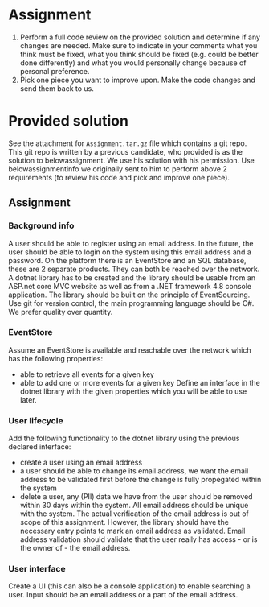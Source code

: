 # Assignment

1. Perform a full code review on the provided solution and determine if any changes are needed. Make sure to indicate in your comments what you think must be fixed, what you think should be fixed (e.g. could be better done differently) and what you would personally change because of personal preference.
2. Pick one piece you want to improve upon. Make the code changes and send them back to us.

# Provided solution
See the attachment for `Assignment.tar.gz` file which contains a git repo. This git repo is written by a previous candidate, who provided is as the solution to belowassignment. We use his solution with his permission. Use belowassignmentinfo we originally sent to him to perform above 2 requirements (to review his code and pick and improve one piece).

## Assignment

### Background info
A user should be able to register using an email address. In the future, the user should be able to login on the system using this email address and a password.
On the platform there is an EventStore and an SQL database, these are 2 separate products. They can both be reached over the network.
A dotnet library has to be created and the library should be usable from an ASP.net core MVC website as well as from a .NET framework 4.8 console application. The library should be built on the principle of EventSourcing. Use git for version control, the main programming language should be C#. We prefer quality over quantity.

### EventStore

Assume an EventStore is available and reachable over the network which has the following properties:
- able to retrieve all events for a given key
- able to add one or more events for a given key
Define an interface in the dotnet library with the given properties which you will be able to use later.

### User lifecycle

Add the following functionality to the dotnet library using the previous declared interface:

- create a user using an email address
- a user should be able to change its email address, we want the email address to be validated first before the change is fully propegated within the system
- delete a user, any (PII) data we have from the user should be removed within 30 days within the system.
All email address should be unique with the system.
The actual verification of the email address is out of scope of this assignment. However, the library should have the necessary entry points to mark an email address as validated. Email address validation should validate that the user really has access - or is the owner of - the email address.

### User interface
Create a UI (this can also be a console application) to enable searching a user. Input should be an email address or a part of the email address.
